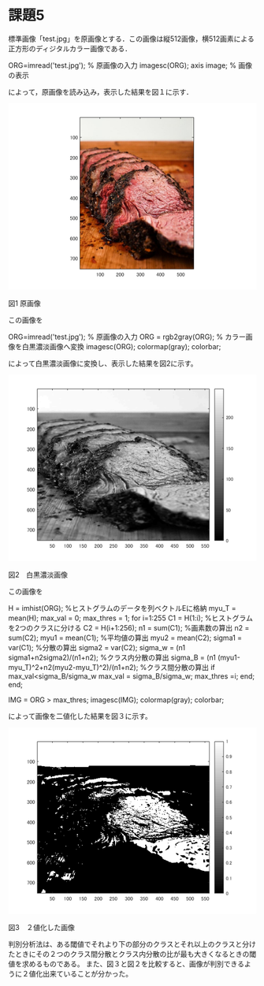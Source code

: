 # 課題5
標準画像「test.jpg」を原画像とする．この画像は縦512画像，横512画素による正方形のディジタルカラー画像である．

ORG=imread('test.jpg'); % 原画像の入力
imagesc(ORG); axis image; % 画像の表示

によって，原画像を読み込み，表示した結果を図１に示す．

![原画像](https://github.com/KentarouYamauchi/ec3IPT/blob/master/image/11.png)

図1 原画像

この画像を

ORG=imread('test.jpg'); % 原画像の入力
ORG = rgb2gray(ORG); % カラー画像を白黒濃淡画像へ変換
imagesc(ORG); colormap(gray); colorbar;

によって白黒濃淡画像に変換し、表示した結果を図2に示す。

![原画像](https://github.com/KentarouYamauchi/ec3IPT/blob/master/image/51.png)

図2　白黒濃淡画像

この画像を

H = imhist(ORG); %ヒストグラムのデータを列ベクトルEに格納
myu_T = mean(H);
max_val = 0;
max_thres = 1;
for i=1:255
C1 = H(1:i); %ヒストグラムを2つのクラスに分ける
C2 = H(i+1:256);
n1 = sum(C1); %画素数の算出
n2 = sum(C2);
myu1 = mean(C1); %平均値の算出
myu2 = mean(C2);
sigma1 = var(C1); %分散の算出
sigma2 = var(C2);
sigma_w = (n1 sigma1+n2sigma2)/(n1+n2); %クラス内分散の算出
sigma_B = (n1 (myu1-myu_T)^2+n2(myu2-myu_T)^2)/(n1+n2); %クラス間分散の算出
if max_val<sigma_B/sigma_w
max_val = sigma_B/sigma_w;
max_thres =i;
end;
end;

IMG = ORG > max_thres;
imagesc(IMG); colormap(gray); colorbar;

によって画像を二値化した結果を図３に示す。

![原画像](https://github.com/KentarouYamauchi/ec3IPT/blob/master/image/52.png)

図3　２値化した画像

判別分析法は、ある閾値でそれより下の部分のクラスとそれ以上のクラスと分けたときにその２つのクラス間分散とクラス内分散の比が最も大きくなるときの閾値を求めるものである。
また、図３と図２を比較すると、画像が判別できるように２値化出来ていることが分かった。

